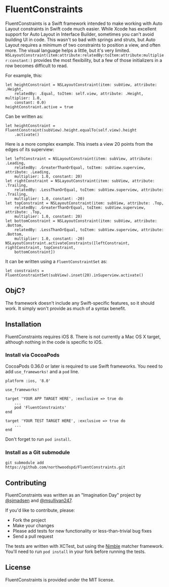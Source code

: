 # FluentConstraints

FluentConstraints is a Swift framework intended to make working with Auto Layout constraints in Swift code much easier. While Xcode has excellent support for Auto Layout in Interface Builder, sometimes you can't avoid building UI in code. This wasn't so bad with springs and struts, but Auto Layout requires a minimum of two constraints to position a view, and often more. The visual language helps a little, but it's very limited. `NSLayoutConstraint(item:attribute:relatedBy:toItem:attribute:multiplier:constant:)` provides the most flexibility, but a few of those initializers in a row becomes difficult to read.

For example, this:

    let heightConstraint = NSLayoutConstraint(item: subView, attribute: .Height,
        relatedBy: .Equal, toItem: self.view, attribute: .Height, multiplier: 1.0,
        constant: 0.0)
    heightConstraint.active = true

Can be written as:

    let heightConstraint = FluentConstraint(subView).height.equalTo(self.view).height
        .activate()

Here is a more complex example. This insets a view 20 points from the edges of its superview:

    let leftConstraint = NSLayoutConstraint(item: subView, attribute: .Leading,
        relatedBy: .GreaterThanOrEqual, toItem: subView.superview, attribute: .Leading,
        multiplier: 1.0, constant: 20)
    let rightConstraint = NSLayoutConstraint(item: subView, attribute: .Trailing,
        relatedBy: .LessThanOrEqual, toItem: subView.superview, attribute: .Trailing,
        multiplier: 1.0, constant: -20)
    let topConstraint = NSLayoutConstraint(item: subView, attribute: .Top,
        relatedBy: .GreaterThanOrEqual, toItem: subView.superview, attribute: .Top,
        multiplier: 1.0, constant: 20)
    let bottomConstraint = NSLayoutConstraint(item: subView, attribute: .Bottom,
        relatedBy: .LessThanOrEqual, toItem: subView.superview, attribute: .Bottom,
        multiplier: 1.0, constant: -20)
    NSLayoutConstraint.activateConstraints([leftConstraint, rightConstraint, topConstraint,
        bottomConstraint])

It can be written using a `FluentConstraintSet` as:

    let constraints = FluentConstraintSet(subView).inset(20).inSuperview.activate()

## ObjC?

The framework doesn't include any Swift-specific features, so it should work. It simply won't provide as much of a syntax benefit.

## Installation

FluentConstraints requires iOS 8. There is not currently a Mac OS X target, although nothing in the code is specific to iOS.

### Install via CocoaPods

CocoaPods 0.36.0 or later is required to use Swift frameworks. You need to add `use_frameworks!` and a `pod` line.

    platform :ios, '8.0'

    use_frameworks!

    target 'YOUR APP TARGET HERE', :exclusive => true do
        ...
        pod 'FluentConstraints'
    end

    target 'YOUR TEST TARGET HERE', :exclusive => true do
        ...
    end

Don't forget to run `pod install`.

### Install as a Git submodule

    git submodule add https://github.com/northwoodspd/FluentConstraints.git

## Contributing

FluentConstraints was written as an "Imagination Day" project by [@sjmadsen](https://github.com/sjmadsen) and [@msullivan247](https://github.com/msullivan247).

If you'd like to contribute, please:

* Fork the project
* Make your changes
* Please add tests for new functionality or less-than-trivial bug fixes
* Send a pull request

The tests are written with XCTest, but using the [Nimble](https://github.com/Quick/Nimble) matcher framework. You'll need to run `pod install` in your fork before running the tests.

## License

FluentConstraints is provided under the MIT license.
